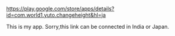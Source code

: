 https://play.google.com/store/apps/details?id=com.world1.yuto.changeheight&hl=ja

This is my app.
Sorry,this link can be connected in India or Japan.
